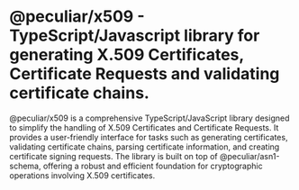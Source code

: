 # @peculiar/x509 - TypeScript/Javascript library for generating X.509 Certificates, Certificate Requests and validating certificate chains.

@peculiar/x509 is a comprehensive TypeScript/JavaScript library designed to simplify the handling of X.509 Certificates and Certificate Requests. It provides a user-friendly interface for tasks such as generating certificates, validating certificate chains, parsing certificate information, and creating certificate signing requests. The library is built on top of @peculiar/asn1-schema, offering a robust and efficient foundation for cryptographic operations involving X.509 certificates.